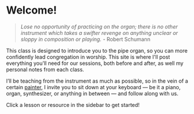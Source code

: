 # Welcome!
> *Lose no opportunity of practicing on the organ; there is no other instrument which takes a swifter revenge on anything unclear or sloppy in composition or playing.* - Robert Schumann

This class is designed to introduce you to the pipe organ, so you can more confidently lead congregation in worship. This site is where I'll post everything you'll need for our sessions, both before and after, as well my personal notes from each class.

I’ll be teaching from the instrument as much as possible, so in the vein of a certain [painter](https://twitch.tv/bobross), I invite you to sit down at your keyboard &mdash; be it a piano, organ, synthesizer, or anything in between &mdash; and follow along with us.

Click a lesson or resource in the sidebar to get started!
